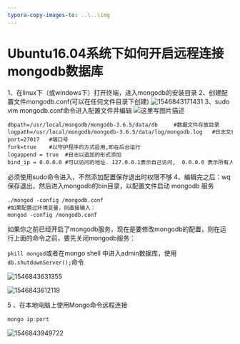 ```yaml
---
typora-copy-images-to: ..\..\img
---
```


# Ubuntu16.04系统下如何开启远程连接mongodb数据库

1、在linux下（或windows下）打开终端，进入mongodb的安装目录 
2、创建配置文件mongodb.conf(可以在任何文件目录下创建) 
![1546843171431](..\..\img\1546843171431.png)
3、sudo vim mongodb.conf命令进入配置文件并编辑 
![这里写图片描述](https://img-blog.csdn.net/20180908114125120?watermark/2/text/aHR0cHM6Ly9ibG9nLmNzZG4ubmV0L2x3X3dpc2hlcw==/font/5a6L5L2T/fontsize/400/fill/I0JBQkFCMA==/dissolve/70)

```xml
dbpath=/usr/local/mongodb/mongodb-3.6.5/data/db     #数据文件存放目录
logpath=/usr/local/mongodb/mongodb-3.6.5/data/log/mongodb.log   #日志文件存放目录   
port=27017   #端口号
fork=true    #以守护程序的方式启用,即在后台运行
logappend = true  #日志以追加的形式添加
bind_ip = 0.0.0.0 #可以访问的地址. 127.0.0.1表示自己访问,  0.0.0.0 表示所有人都能访问123456
```

必须使用sudo命令进入，不然添加配置保存退出时权限不够 
4、编辑完之后：wq 保存退出，然后进入mongodb的bin目录，以配置文件启动 mongodb 服务

```
./mongod -config /mongodb.conf
#如果配置过环境变量，则直接输入：
mongod -config /mongodb.conf
```

如果你之前已经开启了mongodb服务，现在是要修改mongodb的配置，则在运行上面的命令之前，要先关闭mongodb服务：

`pkill mongod`或者在mongo shell 中进入admin数据库，使用`db.shutdownServer();`命令

![1546843631355](..\..\img\1546843631355.png)

![1546843612119](..\..\img\1546843612119.png)

5 、在本地电脑上使用Mongo命令远程连接

```java
mongo ip:port
```

![1546843949722](..\..\img\1546843949722.png)